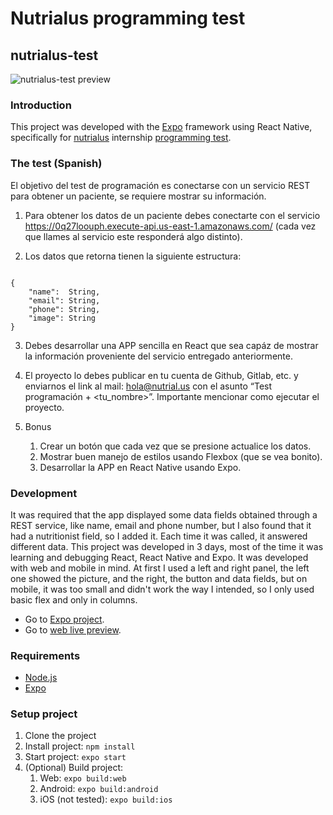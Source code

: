 # Nutrialus programming test

## nutrialus-test

![nutrialus-test preview](https://i.imgur.com/L6kGf3q.png)

### Introduction

This project was developed with the [Expo](https://docs.expo.io/) framework using React Native, specifically for [nutrialus](https://nutrial.us) internship [programming test](https://gist.github.com/fcabanasm/10e9bb37f24ee0fa85bb6380387899e9).

### The test (Spanish)

El objetivo del test de programación es conectarse con un servicio REST para obtener un paciente, se requiere mostrar su información.

1. Para obtener los datos de un paciente debes conectarte con el servicio https://0q27loouph.execute-api.us-east-1.amazonaws.com/ (cada vez que llames al servicio este responderá algo distinto).

2. Los datos que retorna tienen la siguiente estructura:

<pre><code>
{
    "name":  String,
    "email": String,
    "phone": String,
    "image": String
}
</code></pre>

3. Debes desarrollar una APP sencilla en React que sea capáz de mostrar la información proveniente del servicio entregado anteriormente.

4. El proyecto lo debes publicar en tu cuenta de Github, Gitlab, etc. y enviarnos el link al mail: hola@nutrial.us con el asunto “Test programación + <tu_nombre>”. Importante mencionar como ejecutar el proyecto.

5. Bonus
   1. Crear un botón que cada vez que se presione actualice los datos.
   2. Mostrar buen manejo de estilos usando Flexbox (que se vea bonito).
   3. Desarrollar la APP en React Native usando Expo.

### Development

It was required that the app displayed some data fields obtained through a REST service, like name, email and phone number, but I also found that it had a nutritionist field, so I added it. Each time it was called, it answered different data.
This project was developed in 3 days, most of the time it was learning and debugging React, React Native and Expo. It was developed with web and mobile in mind. At first I used a left and right panel, the left one showed the picture, and the right, the button and data fields, but on mobile, it was too small and didn't work the way I intended, so I only used basic flex and only in columns.

- Go to [Expo project](https://expo.io/accounts/alepra/projects/nutrialus-test).
- Go to [web live preview](https://nutrialus-test.alexanderschilling.cl).

### Requirements

- [Node.js](https://nodejs.org/)
- [Expo](https://docs.expo.io/get-started/installation/)

### Setup project

1. Clone the project
2. Install project: `npm install`
3. Start project: `expo start`
4. (Optional) Build project:
   1. Web: `expo build:web`
   2. Android: `expo build:android`
   3. iOS (not tested): `expo build:ios`
